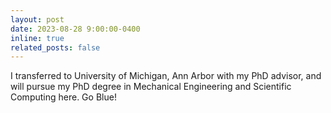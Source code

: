 ```yaml
---
layout: post
date: 2023-08-28 9:00:00-0400
inline: true
related_posts: false
---
```


I transferred to University of Michigan, Ann Arbor with my PhD advisor, and will pursue my PhD degree in Mechanical Engineering and Scientific Computing here. Go Blue!
